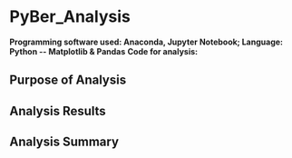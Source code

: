 # PyBer_Analysis
**Programming software used: Anaconda, Jupyter Notebook; Language: Python -- Matplotlib & Pandas**
**Code for analysis:**

## Purpose of Analysis
## Analysis Results
## Analysis Summary
